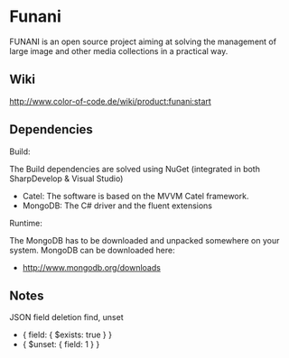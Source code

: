 Funani
======

FUNANI is an open source project aiming at solving the management of large image and other media collections in a practical way.

Wiki
----

http://www.color-of-code.de/wiki/product:funani:start

Dependencies
------------

Build:

 The Build dependencies are solved using NuGet (integrated in both SharpDevelop & Visual Studio)
 * Catel: The software is based on the MVVM Catel framework.
 * MongoDB: The C# driver and the fluent extensions

Runtime:

The MongoDB has to be downloaded and unpacked somewhere on your system. MongoDB can be downloaded here:

- http://www.mongodb.org/downloads


Notes
-----

JSON field deletion find, unset

- { field: { $exists: true } }
- { $unset: { field: 1 } }

